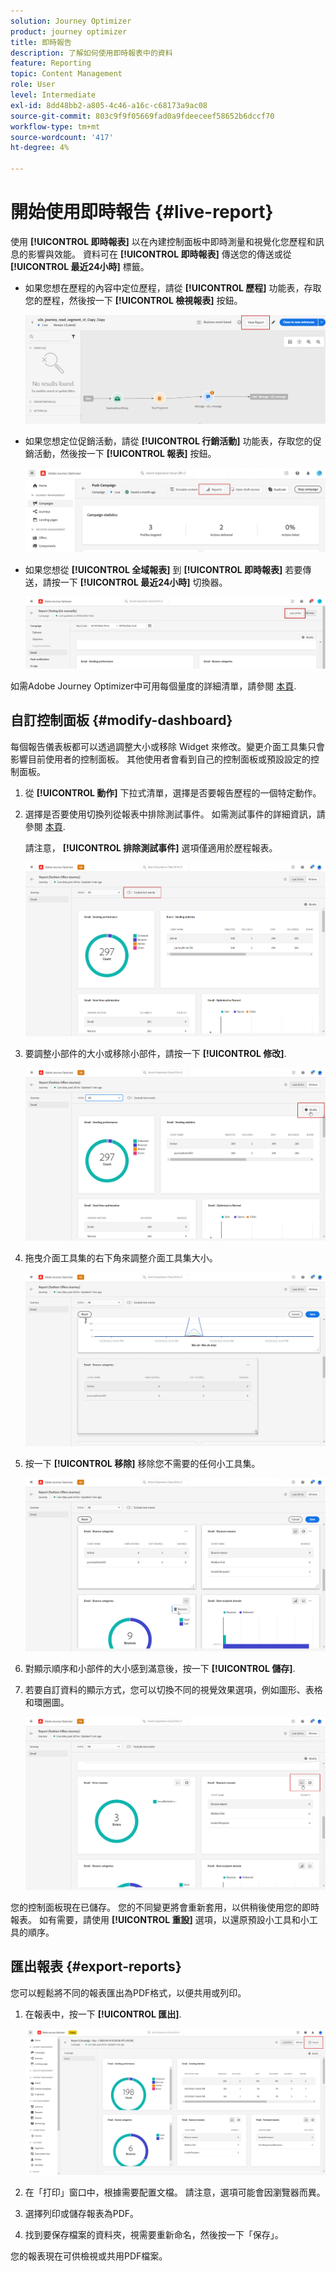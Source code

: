 ```yaml
---
solution: Journey Optimizer
product: journey optimizer
title: 即時報告
description: 了解如何使用即時報表中的資料
feature: Reporting
topic: Content Management
role: User
level: Intermediate
exl-id: 8dd48bb2-a805-4c46-a16c-c68173a9ac08
source-git-commit: 803c9f9f05669fad0a9fdeeceef58652b6dccf70
workflow-type: tm+mt
source-wordcount: '417'
ht-degree: 4%

---
```


# 開始使用即時報告 {#live-report}

使用 **[!UICONTROL 即時報表]** 以在內建控制面板中即時測量和視覺化您歷程和訊息的影響與效能。
資料可在 **[!UICONTROL 即時報表]** 傳送您的傳送或從 **[!UICONTROL 最近24小時]** 標籤。

* 如果您想在歷程的內容中定位歷程，請從 **[!UICONTROL 歷程]** 功能表，存取您的歷程，然後按一下 **[!UICONTROL 檢視報表]** 按鈕。

   ![](assets/report_journey.png)

* 如果您想定位促銷活動，請從 **[!UICONTROL 行銷活動]** 功能表，存取您的促銷活動，然後按一下 **[!UICONTROL 報表]** 按鈕。

   ![](assets/report_campaign.png)

* 如果您想從 **[!UICONTROL 全域報表]** 到 **[!UICONTROL 即時報表]** 若要傳送，請按一下 **[!UICONTROL 最近24小時]** 切換器。

   ![](assets/report_3.png)

如需Adobe Journey Optimizer中可用每個量度的詳細清單，請參閱 [本頁](#list-of-components-live).

## 自訂控制面板 {#modify-dashboard}

每個報告儀表板都可以透過調整大小或移除 Widget 來修改。變更介面工具集只會影響目前使用者的控制面板。 其他使用者會看到自己的控制面板或預設設定的控制面板。

1. 從 **[!UICONTROL 動作]** 下拉式清單，選擇是否要報告歷程的一個特定動作。

1. 選擇是否要使用切換列從報表中排除測試事件。 如需測試事件的詳細資訊，請參閱 [本頁](../building-journeys/testing-the-journey.md).

   請注意， **[!UICONTROL 排除測試事件]** 選項僅適用於歷程報表。

   ![](assets/report_modify_6.png)

1. 要調整小部件的大小或移除小部件，請按一下 **[!UICONTROL 修改]**.

   ![](assets/report_modify_7.png)

1. 拖曳介面工具集的右下角來調整介面工具集大小。

   ![](assets/report_modify_8.png)

1. 按一下 **[!UICONTROL 移除]** 移除您不需要的任何小工具集。

   ![](assets/report_modify_9.png)

1. 對顯示順序和小部件的大小感到滿意後，按一下 **[!UICONTROL 儲存]**.

1. 若要自訂資料的顯示方式，您可以切換不同的視覺效果選項，例如圖形、表格和環圈圖。

   ![](assets/report_modify_11.png)

您的控制面板現在已儲存。 您的不同變更將會重新套用，以供稍後使用您的即時報表。 如有需要，請使用 **[!UICONTROL 重設]** 選項，以還原預設小工具和小工具的順序。

## 匯出報表 {#export-reports}

您可以輕鬆將不同的報表匯出為PDF格式，以便共用或列印。

1. 在報表中，按一下 **[!UICONTROL 匯出]**.

   ![](assets/export_2.png)

1. 在「打印」窗口中，根據需要配置文檔。 請注意，選項可能會因瀏覽器而異。

1. 選擇列印或儲存報表為PDF。

1. 找到要保存檔案的資料夾，視需要重新命名，然後按一下「保存」。

您的報表現在可供檢視或共用PDF檔案。
